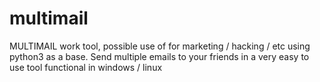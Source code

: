 # multimail
MULTIMAIL work tool, possible use of for marketing / hacking / etc using python3 as a base. Send multiple emails to your friends in a very easy to use tool functional in windows / linux
